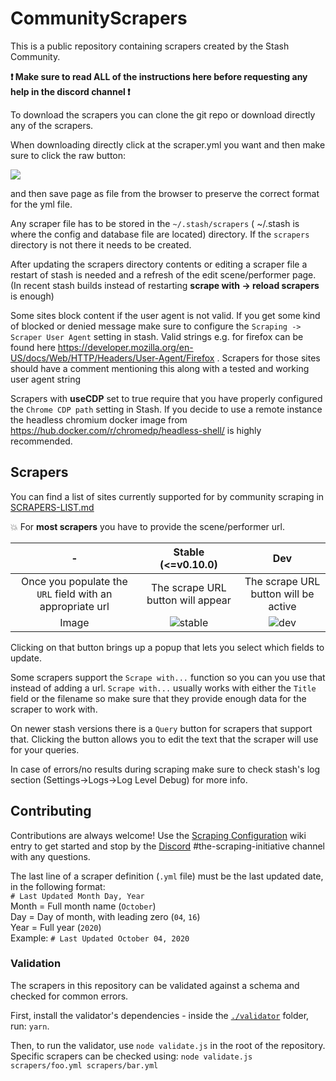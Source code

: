 # CommunityScrapers
This is a public repository containing scrapers created by the Stash Community.

**:exclamation: Make sure to read ALL of the instructions here before requesting any help in the discord channel  :exclamation:**

To download the scrapers you can clone the git repo or download directly any of the scrapers.

When downloading directly click at the scraper.yml you want and then make sure to click the raw button:

![](https://user-images.githubusercontent.com/1358708/82524777-cd4cfe80-9afd-11ea-808d-5ea7bf26704f.jpg)

and then save page as file from the browser to preserve the correct format for the yml file.


Any scraper file has to be stored in the `~/.stash/scrapers` ( ~/.stash is where the config and database file are located) directory. If the `scrapers` directory is not there it needs to be created.

After updating the scrapers directory contents or editing a scraper file a restart of stash is needed and a refresh of the edit scene/performer page.(In recent stash builds instead of restarting __scrape with -> reload scrapers__ is enough)

Some sites block content if the user agent is not valid. If you get some kind of blocked or denied message make sure to configure the `Scraping ->
Scraper User Agent` setting in stash. Valid strings e.g. for firefox can be found here https://developer.mozilla.org/en-US/docs/Web/HTTP/Headers/User-Agent/Firefox . Scrapers for those sites should have a comment mentioning this along with a tested and working user agent string

Scrapers with **useCDP** set to true require that you have properly configured the `Chrome CDP path` setting in Stash. If you decide to use a remote instance the headless chromium docker image from https://hub.docker.com/r/chromedp/headless-shell/ is highly recommended.

## Scrapers
You can find a list of sites currently supported for by community scraping in [SCRAPERS-LIST.md](https://github.com/stashapp/CommunityScrapers/blob/master/SCRAPERS-LIST.md)

:boom: For **most scrapers** you have to provide the scene/performer url.

|-| Stable (<=v0.10.0) | Dev |
|:-:|:--:|:--:|
|Once you populate the `URL` field with an appropriate url| The scrape URL button will appear| The scrape URL button will be active|
|Image|![stable](https://user-images.githubusercontent.com/23707269/139531203-e63b3587-ba37-4927-9956-ef9373256a50.png)|![dev](https://user-images.githubusercontent.com/23707269/139529970-d2966ae0-ae51-4e73-8f7c-d14844b90691.png)|

Clicking on that button brings up a popup that lets you select which fields to update.

Some scrapers support the `Scrape with...` function so you can you use that instead of adding a url. `Scrape with...` usually works with either the `Title` field or the filename so make sure that they provide enough data for the scraper to work with.

On newer stash versions there is a `Query` button for scrapers that support that. Clicking the button allows you to edit the text that the scraper will use for your queries.

In case of errors/no results during scraping make sure to check stash's log section (Settings->Logs->Log Level Debug) for more info.

## Contributing
Contributions are always welcome! Use the [Scraping Configuration](https://github.com/stashapp/stash/blob/develop/ui/v2.5/src/docs/en/Scraping.md) wiki entry to get started and stop by the [Discord](https://discord.gg/2TsNFKt) #the-scraping-initiative channel with any questions.  

The last line of a scraper definition (`.yml` file) must be the last updated date, in the following format:  
`# Last Updated Month Day, Year`  
Month = Full month name (`October`)  
Day = Day of month, with leading zero (`04`, `16`)  
Year = Full year (`2020`)  
Example: `# Last Updated October 04, 2020`

### Validation
The scrapers in this repository can be validated against a schema and checked for common errors.

First, install the validator's dependencies - inside the [`./validator`](./validator) folder, run: `yarn`.

Then, to run the validator, use `node validate.js` in the root of the repository.  
Specific scrapers can be checked using: `node validate.js scrapers/foo.yml scrapers/bar.yml`
